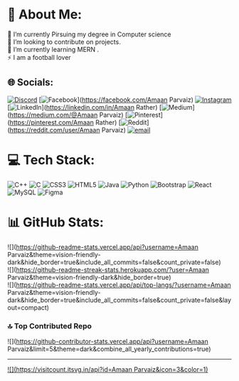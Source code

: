 # 💫 About Me:
🔭 I’m currently Pirsuing my degree in Computer science<br>👯 I’m looking to contribute on projects.<br>🌱 I’m currently learning MERN .<br>⚡ I am a football lover


## 🌐 Socials:
[![Discord](https://img.shields.io/badge/Discord-%237289DA.svg?logo=discord&logoColor=white)](https://discord.gg/https://discord.gg/d76ABnVV) [![Facebook](https://img.shields.io/badge/Facebook-%231877F2.svg?logo=Facebook&logoColor=white)](https://facebook.com/Amaan Parvaiz) [![Instagram](https://img.shields.io/badge/Instagram-%23E4405F.svg?logo=Instagram&logoColor=white)](https://instagram.com/._amaan._) [![LinkedIn](https://img.shields.io/badge/LinkedIn-%230077B5.svg?logo=linkedin&logoColor=white)](https://linkedin.com/in/Amaan Rather) [![Medium](https://img.shields.io/badge/Medium-12100E?logo=medium&logoColor=white)](https://medium.com/@Amaan Parvaiz) [![Pinterest](https://img.shields.io/badge/Pinterest-%23E60023.svg?logo=Pinterest&logoColor=white)](https://pinterest.com/Amaan Rather) [![Reddit](https://img.shields.io/badge/Reddit-%23FF4500.svg?logo=Reddit&logoColor=white)](https://reddit.com/user/Amaan Parvaiz) [![email](https://img.shields.io/badge/Email-D14836?logo=gmail&logoColor=white)](mailto:foremostwork.amaan@gmail.com) 

# 💻 Tech Stack:
![C++](https://img.shields.io/badge/c++-%2300599C.svg?style=for-the-badge&logo=c%2B%2B&logoColor=white) ![C](https://img.shields.io/badge/c-%2300599C.svg?style=for-the-badge&logo=c&logoColor=white) ![CSS3](https://img.shields.io/badge/css3-%231572B6.svg?style=for-the-badge&logo=css3&logoColor=white) ![HTML5](https://img.shields.io/badge/html5-%23E34F26.svg?style=for-the-badge&logo=html5&logoColor=white) ![Java](https://img.shields.io/badge/java-%23ED8B00.svg?style=for-the-badge&logo=openjdk&logoColor=white) ![Python](https://img.shields.io/badge/python-3670A0?style=for-the-badge&logo=python&logoColor=ffdd54) ![Bootstrap](https://img.shields.io/badge/bootstrap-%238511FA.svg?style=for-the-badge&logo=bootstrap&logoColor=white) ![React](https://img.shields.io/badge/react-%2320232a.svg?style=for-the-badge&logo=react&logoColor=%2361DAFB) ![MySQL](https://img.shields.io/badge/mysql-4479A1.svg?style=for-the-badge&logo=mysql&logoColor=white) ![Figma](https://img.shields.io/badge/figma-%23F24E1E.svg?style=for-the-badge&logo=figma&logoColor=white)
# 📊 GitHub Stats:
![](https://github-readme-stats.vercel.app/api?username=Amaan Parvaiz&theme=vision-friendly-dark&hide_border=true&include_all_commits=false&count_private=false)<br/>
![](https://github-readme-streak-stats.herokuapp.com/?user=Amaan Parvaiz&theme=vision-friendly-dark&hide_border=true)<br/>
![](https://github-readme-stats.vercel.app/api/top-langs/?username=Amaan Parvaiz&theme=vision-friendly-dark&hide_border=true&include_all_commits=false&count_private=false&layout=compact)

### 🔝 Top Contributed Repo
![](https://github-contributor-stats.vercel.app/api?username=Amaan Parvaiz&limit=5&theme=dark&combine_all_yearly_contributions=true)

---
[![](https://visitcount.itsvg.in/api?id=Amaan Parvaiz&icon=3&color=1)](https://visitcount.itsvg.in)

<!-- Proudly created with GPRM ( https://gprm.itsvg.in ) -->
